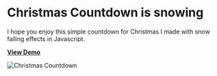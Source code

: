 # Christmas Countdown is snowing
I hope you enjoy this simple countdown for Christmas I made with snow falling effects in Javascript. 

[**View Demo**](https://chinyi3005.github.io/100websites/20-christmas-countdown)

![Christmas Countdown](./demo-countdown.png)

